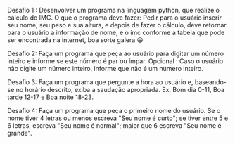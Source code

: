 Desafio 1 :
Desenvolver um programa na linguagem python, que realize o cálculo do IMC.
O que o programa deve fazer: Pedir para o usuário inserir seu nome, seu peso e sua altura, e depois de fazer o cálculo, deve retornar para o usuário a informação de nome, e o imc conforme a tabela que pode ser encontrada na internet, boa sorte galera 😁

Desafio 2:
Faça um programa que peça ao usuário para digitar um número inteiro e informe se este número é par ou ímpar. 
Opcional : Caso o usuário não digite um número inteiro, informe que não é um número inteiro.

Desafio 3:
Faça um programa que pergunte a hora ao usuário e, baseando-se no horário descrito, exiba a saudação apropriada.
Ex. Bom dia 0-11, Boa tarde 12-17 e Boa noite 18-23.

Desafio 4:
Faça um programa que peça o primeiro nome do usuário. Se o nome tiver 4 letras ou 
menos escreva "Seu nome é curto"; se tiver entre 5 e 6 letras, escreva 
"Seu nome é normal"; maior que 6 escreva "Seu nome é grande". 
